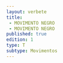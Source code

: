 ```yaml
---
layout: verbete
title:
 - MOVIMENTO NEGRO
 - MOVIMENTO NEGRO
published: true
edition: 1  
type: T
subtype: Movimentos
---
```


